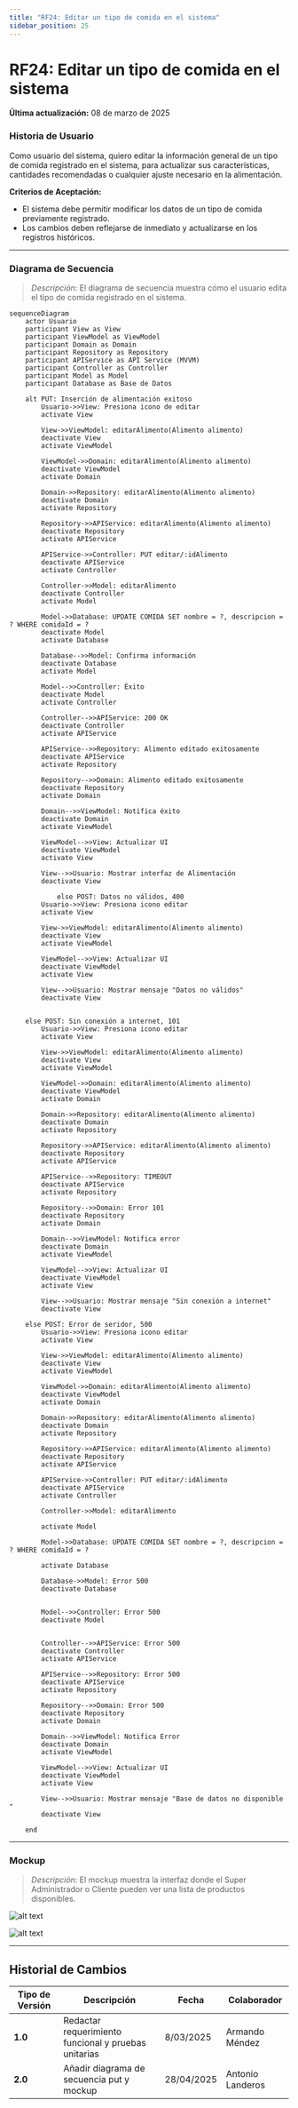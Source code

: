 ```yaml
---
title: "RF24: Editar un tipo de comida en el sistema"  
sidebar_position: 25
---
```


# RF24: Editar un tipo de comida en el sistema

**Última actualización:** 08 de marzo de 2025

### Historia de Usuario
Como usuario del sistema, quiero editar la información general de un tipo de comida registrado en el sistema, para actualizar sus características, cantidades recomendadas o cualquier ajuste necesario en la alimentación.

  **Criterios de Aceptación:**
  - El sistema debe permitir modificar los datos de un tipo de comida previamente registrado.
  - Los cambios deben reflejarse de inmediato y actualizarse en los registros históricos.

---

### Diagrama de Secuencia

> *Descripción*: El diagrama de secuencia muestra cómo el usuario edita el tipo de comida registrado en el sistema.
```mermaid
sequenceDiagram
    actor Usuario 
    participant View as View
    participant ViewModel as ViewModel
    participant Domain as Domain
    participant Repository as Repository
    participant APIService as API Service (MVVM)
    participant Controller as Controller
    participant Model as Model
    participant Database as Base de Datos
  
    alt PUT: Inserción de alimentación exitoso
        Usuario->>View: Presiona icono de editar
        activate View

        View->>ViewModel: editarAlimento(Alimento alimento)
        deactivate View
        activate ViewModel

        ViewModel->>Domain: editarAlimento(Alimento alimento)
        deactivate ViewModel
        activate Domain

        Domain->>Repository: editarAlimento(Alimento alimento)
        deactivate Domain
        activate Repository

        Repository->>APIService: editarAlimento(Alimento alimento)
        deactivate Repository
        activate APIService

        APIService->>Controller: PUT editar/:idAlimento
        deactivate APIService
        activate Controller

        Controller->>Model: editarAlimento
        deactivate Controller
        activate Model

        Model->>Database: UPDATE COMIDA SET nombre = ?, descripcion = ? WHERE comidaId = ?  
        deactivate Model
        activate Database

        Database-->>Model: Confirma información
        deactivate Database
        activate Model

        Model-->>Controller: Éxito
        deactivate Model
        activate Controller

        Controller-->>APIService: 200 OK
        deactivate Controller
        activate APIService

        APIService-->>Repository: Alimento editado exitosamente
        deactivate APIService
        activate Repository

        Repository-->>Domain: Alimento editado exitosamente
        deactivate Repository
        activate Domain

        Domain-->>ViewModel: Notifica éxito
        deactivate Domain
        activate ViewModel

        ViewModel-->>View: Actualizar UI
        deactivate ViewModel
        activate View

        View-->>Usuario: Mostrar interfaz de Alimentación
        deactivate View
    
            else POST: Datos no válidos, 400
        Usuario->>View: Presiona icono editar
        activate View

        View->>ViewModel: editarAlimento(Alimento alimento)
        deactivate View
        activate ViewModel

        ViewModel-->>View: Actualizar UI
        deactivate ViewModel
        activate View

        View-->>Usuario: Mostrar mensaje "Datos no válidos"
        deactivate View


    else POST: Sin conexión a internet, 101
        Usuario->>View: Presiona icono editar
        activate View

        View->>ViewModel: editarAlimento(Alimento alimento)
        deactivate View
        activate ViewModel

        ViewModel->>Domain: editarAlimento(Alimento alimento)
        deactivate ViewModel
        activate Domain

        Domain->>Repository: editarAlimento(Alimento alimento)
        deactivate Domain
        activate Repository

        Repository->>APIService: editarAlimento(Alimento alimento)
        deactivate Repository
        activate APIService

        APIService-->>Repository: TIMEOUT
        deactivate APIService
        activate Repository

        Repository-->>Domain: Error 101
        deactivate Repository
        activate Domain

        Domain-->>ViewModel: Notifica error
        deactivate Domain
        activate ViewModel

        ViewModel-->>View: Actualizar UI
        deactivate ViewModel
        activate View

        View-->>Usuario: Mostrar mensaje "Sin conexión a internet"
        deactivate View
        
    else POST: Error de seridor, 500
        Usuario->>View: Presiona icono editar
        activate View

        View->>ViewModel: editarAlimento(Alimento alimento)
        deactivate View
        activate ViewModel

        ViewModel->>Domain: editarAlimento(Alimento alimento)
        deactivate ViewModel
        activate Domain

        Domain->>Repository: editarAlimento(Alimento alimento)
        deactivate Domain
        activate Repository

        Repository->>APIService: editarAlimento(Alimento alimento)
        deactivate Repository
        activate APIService

        APIService->>Controller: PUT editar/:idAlimento
        deactivate APIService
        activate Controller

        Controller->>Model: editarAlimento
        
        activate Model

        Model->>Database: UPDATE COMIDA SET nombre = ?, descripcion = ? WHERE comidaId = ?  
     
        activate Database

        Database->>Model: Error 500  
        deactivate Database
        

        Model-->>Controller: Error 500
        deactivate Model
        

        Controller-->>APIService: Error 500
        deactivate Controller
        activate APIService

        APIService-->>Repository: Error 500
        deactivate APIService
        activate Repository

        Repository-->>Domain: Error 500
        deactivate Repository
        activate Domain

        Domain-->>ViewModel: Notifica Error
        deactivate Domain
        activate ViewModel

        ViewModel-->>View: Actualizar UI
        deactivate ViewModel
        activate View

        View-->>Usuario: Mostrar mensaje "Base de datos no disponible "
        deactivate View

    end

```

---

### Mockup

> *Descripción*: El mockup muestra la interfaz donde el Super Administrador o Cliente pueden ver una lista de productos disponibles.

![alt text](<img/mockupRF24_2.png>)

![alt text](<img/mockupRF24.png>)

---

## Historial de Cambios


| **Tipo de Versión** | **Descripción**                               | **Fecha** | **Colaborador**                 |
| ------------------- | --------------------------------------------- | --------- | ------------------------------- |
| **1.0**             | Redactar requerimiento funcional y pruebas unitarias  | 8/03/2025 | Armando Méndez|
| **2.0**             | Añadir diagrama de secuencia put y mockup | 28/04/2025  | Antonio Landeros |